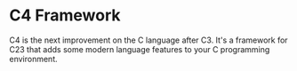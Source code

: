 # C4 Framework

C4 is the next improvement on the C language after C3. It's a framework for C23 that adds some modern language features to your C programming environment.
